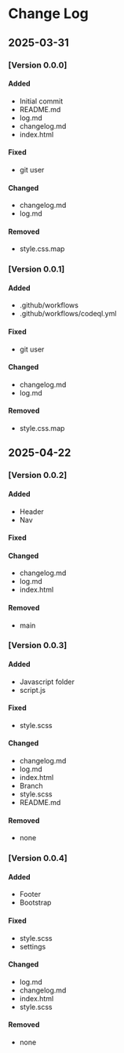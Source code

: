 # Change Log
## 2025-03-31
### [Version 0.0.0]
#### Added
- Initial commit
- README.md
- log.md
- changelog.md
- index.html
#### Fixed
- git user
#### Changed
- changelog.md
- log.md
#### Removed
- style.css.map
### [Version 0.0.1]
#### Added
- .github/workflows
- .github/workflows/codeql.yml
#### Fixed
- git user
#### Changed
- changelog.md
- log.md
#### Removed
- style.css.map

## 2025-04-22
### [Version 0.0.2]
#### Added
- Header
- Nav
#### Fixed
#### Changed
- changelog.md
- log.md
- index.html
#### Removed
- main
### [Version 0.0.3]
#### Added
- Javascript folder
- script.js
#### Fixed
- style.scss
#### Changed
- changelog.md
- log.md
- index.html
- Branch
- style.scss
- README.md
#### Removed
-  none
### [Version 0.0.4]
#### Added
- Footer
- Bootstrap
#### Fixed
- style.scss
- settings
#### Changed
- log.md
- changelog.md
- index.html
- style.scss
#### Removed
- none